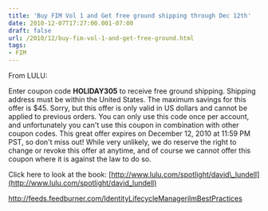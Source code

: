```yaml
---
title: 'Buy FIM Vol 1 and Get free ground shipping through Dec 12th'
date: 2010-12-07T17:27:00.001-07:00
draft: false
url: /2010/12/buy-fim-vol-1-and-get-free-ground.html
tags: 
- FIM
---
```


From LULU:

Enter coupon code **HOLIDAY305** to receive free ground shipping. Shipping address must be within the United States. The maximum savings for this offer is $45. Sorry, but this offer is only valid in US dollars and cannot be applied to previous orders. You can only use this code once per account, and unfortunately you can't use this coupon in combination with other coupon codes. This great offer expires on December 12, 2010 at 11:59 PM PST, so don't miss out! While very unlikely, we do reserve the right to change or revoke this offer at anytime, and of course we cannot offer this coupon where it is against the law to do so.

Click here to look at the book: [http://www.lulu.com/spotlight/david\_lundell](http://www.lulu.com/spotlight/david_lundell)

http://feeds.feedburner.com/IdentityLifecycleManagerilmBestPractices